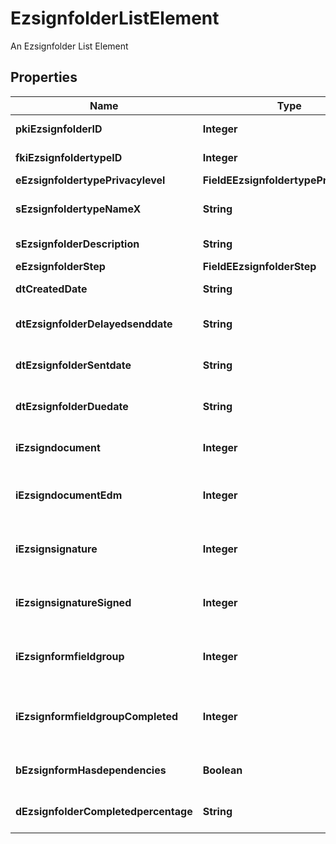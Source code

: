 

# EzsignfolderListElement

An Ezsignfolder List Element

## Properties

| Name | Type | Description | Notes |
|------------ | ------------- | ------------- | -------------|
|**pkiEzsignfolderID** | **Integer** | The unique ID of the Ezsignfolder |  |
|**fkiEzsignfoldertypeID** | **Integer** | The unique ID of the Ezsignfoldertype. |  |
|**eEzsignfoldertypePrivacylevel** | **FieldEEzsignfoldertypePrivacylevel** |  |  |
|**sEzsignfoldertypeNameX** | **String** | The name of the Ezsignfoldertype in the language of the requester |  |
|**sEzsignfolderDescription** | **String** | The description of the Ezsignfolder |  |
|**eEzsignfolderStep** | **FieldEEzsignfolderStep** |  |  |
|**dtCreatedDate** | **String** | The date and time at which the object was created |  |
|**dtEzsignfolderDelayedsenddate** | **String** | The date and time at which the Ezsignfolder will be sent in the future. |  [optional] |
|**dtEzsignfolderSentdate** | **String** | The date and time at which the Ezsignfolder was sent the last time. |  [optional] |
|**dtEzsignfolderDuedate** | **String** | The maximum date and time at which the Ezsignfolder can be signed. |  [optional] |
|**iEzsigndocument** | **Integer** | The total number of Ezsigndocument in the folder |  |
|**iEzsigndocumentEdm** | **Integer** | The total number of Ezsigndocument in the folder that were saved in the edm system |  |
|**iEzsignsignature** | **Integer** | The total number of signature blocks in all Ezsigndocuments in the folder |  |
|**iEzsignsignatureSigned** | **Integer** | The total number of already signed signature blocks in all Ezsigndocuments in the folder |  |
|**iEzsignformfieldgroup** | **Integer** | The total number of Ezsignformfieldgroup in all Ezsigndocuments in the folder |  |
|**iEzsignformfieldgroupCompleted** | **Integer** | The total number of completed Ezsignformfieldgroup in all Ezsigndocuments in the folder |  |
|**bEzsignformHasdependencies** | **Boolean** | Whether the Ezsignform/Ezsignsignatures has dependencies or not |  [optional] |
|**dEzsignfolderCompletedpercentage** | **String** | Whether the Ezsignform/Ezsignsignatures has dependencies or not |  |



